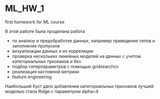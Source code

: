 # ML_HW_1
first homework for ML course


В этой работе была проделана работа 
* по анализу и предобработке данных, например приведение типов и заполнение пропусков
* визуализации данных и их корреляции
* проверка нескольких линейных моделей на данных с учетом категориальных признаков и без
* подбор гиперпараметров с помощью gridsearchcv
* реализация кастомной метрики
* feature engineering

Наибольший буст дало добавление категориальных признаков
  лучшей моделью стала Ridge с параметром alpha=4
